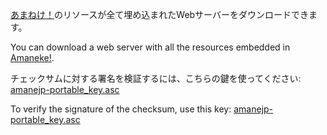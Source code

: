 [あまねけ！](https://ama.ne.jp/)のリソースが全て埋め込まれたWebサーバーをダウンロードできます。

You can download a web server with all the resources embedded in [Amaneke!](https://ama.ne.jp/).

チェックサムに対する署名を検証するには、こちらの鍵を使ってください: [amanejp-portable_key.asc](https://ama.ne.jp/appendices/archive/amanejp-portable_key.asc)

To verify the signature of the checksum, use this key: [amanejp-portable_key.asc](https://ama.ne.jp/appendices/archive/amanejp-portable_key.asc)
